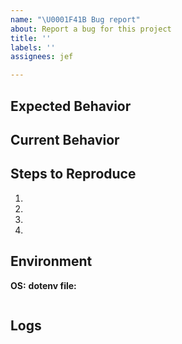 ```yaml
---
name: "\U0001F41B Bug report"
about: Report a bug for this project
title: ''
labels: ''
assignees: jef

---
```


## Expected Behavior

<!--- Tell us what should happen -->

## Current Behavior

<!--- Tell us what happens instead of the expected behavior -->

## Steps to Reproduce

<!--- Provide a link to a live example, or an unambiguous set of steps to -->
<!--- reproduce this bug. Include code to reproduce, if relevant -->
1.
2.
3.
4.

## Environment

**OS:**
**dotenv file:**

```dotenv

```

## Logs

<!--- Provide a brief log -->
